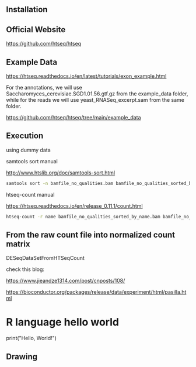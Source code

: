 ## Installation


## Official Website

https://github.com/htseq/htseq

## Example Data

https://htseq.readthedocs.io/en/latest/tutorials/exon_example.html

For the annotations, we will use Saccharomyces_cerevisiae.SGD1.01.56.gtf.gz from the example_data folder, while for the reads we will use yeast_RNASeq_excerpt.sam from the same folder.

https://github.com/htseq/htseq/tree/main/example_data

## Execution

using dummy data


samtools sort manual

http://www.htslib.org/doc/samtools-sort.html

```bash
samtools sort -n bamfile_no_qualities.bam bamfile_no_qualities_sorted_by_name
```

htseq-count manual


https://htseq.readthedocs.io/en/release_0.11.1/count.html


```bash
htseq-count -r name bamfile_no_qualities_sorted_by_name.bam bamfile_no_qualities.gtf > results.count
```


## From the raw count file into normalized count matrix

DESeqDataSetFromHTSeqCount

check this blog:

https://www.jieandze1314.com/post/cnposts/108/

https://bioconductor.org/packages/release/data/experiment/html/pasilla.html



# R language hello world

print("Hello, World!")

## Drawing

